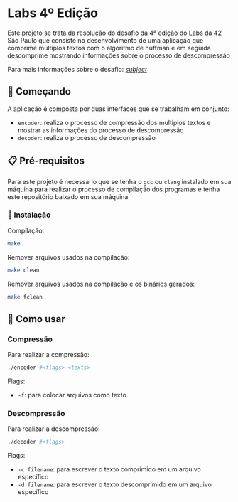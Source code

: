 # Labs 4º Edição

Este projeto se trata da resolução do desafio da 4ª edição do Labs da 42 São Paulo que consiste no desenvolvimento de uma aplicação que comprime multiplos textos com o algoritmo de huffman e em seguida descomprime mostrando informações sobre o processo de descompressão

Para mais informações sobre o desafio: _[subject](doc/SUBJECT.md)_

## 🚀 Começando

A aplicação é composta por duas interfaces que se trabalham em conjunto:
* `encoder`: realiza o processo de compressão dos multiplos textos e mostrar as informações do processo de descompressão
* `decoder`: realiza o processo de descompressão

## 📋 Pré-requisitos

Para este projeto é necessario que se tenha o `gcc` ou `clang` instalado em sua máquina para realizar o processo de compilação dos programas e tenha este repositório baixado em sua máquina

### 🔧 Instalação

Compilação:
```bash
make
```
Remover arquivos usados na compilação:
```bash
make clean
```
Remover arquivos usados na compilação e os binários gerados:
```bash
make fclean
```

## 📖 Como usar

### Compressão
Para realizar a compressão:
```bash
./encoder #<flags> <texts>
```

Flags:
* `-f`: para colocar arquivos como texto

### Descompressão

Para realizar a descompressão:
```bash
./decoder #<flags>
```

Flags:
* `-c filename`: para escrever o texto comprimido em um arquivo específico
* `-d filename`: para escrever o texto descomprimido em um arquivo específico

